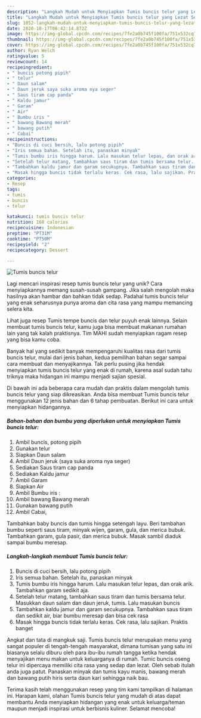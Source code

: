 ```yaml
---
description: "Langkah Mudah untuk Menyiapkan Tumis buncis telur yang Lezat Sekali"
title: "Langkah Mudah untuk Menyiapkan Tumis buncis telur yang Lezat Sekali"
slug: 1052-langkah-mudah-untuk-menyiapkan-tumis-buncis-telur-yang-lezat-sekali
date: 2020-10-17T06:42:14.872Z
image: https://img-global.cpcdn.com/recipes/7fe2a0b745f100fa/751x532cq70/tumis-buncis-telur-foto-resep-utama.jpg
thumbnail: https://img-global.cpcdn.com/recipes/7fe2a0b745f100fa/751x532cq70/tumis-buncis-telur-foto-resep-utama.jpg
cover: https://img-global.cpcdn.com/recipes/7fe2a0b745f100fa/751x532cq70/tumis-buncis-telur-foto-resep-utama.jpg
author: Ryan Welch
ratingvalue: 5
reviewcount: 14
recipeingredient:
- " buncis potong pipih"
- " telur"
- " Daun salam"
- " Daun jeruk saya suka aroma nya seger"
- " Saus tiram cap panda"
- " Kaldu jamur"
- " Garam"
- " Air"
- " Bumbu iris "
- " bawang Bawang merah"
- " bawang putih"
- " Cabai"
recipeinstructions:
- "Buncis di cuci bersih, lalu potong pipih"
- "Iris semua bahan. Setelah itu, panaskan minyak"
- "Tumis bumbu iris hingga harum. Lalu masukan telur lepas, dan orak arik. Tambahkan garam sedikit aja."
- "Setelah telur matang, tambahkan saus tiram dan tumis bersama telur. Masukkan daun salam dan daun jeruk, tumis. Lalu masukan buncis"
- "Tambahkan kaldu jamur dan garam secukupnya. Tambahkan saus tiram dan sedikit air, biar bumbu meresap dan bisa cek rasa"
- "Masak hingga buncis tidak terlalu keras. Cek rasa, lalu sajikan. Praktis banget"
categories:
- Resep
tags:
- tumis
- buncis
- telur

katakunci: tumis buncis telur 
nutrition: 168 calories
recipecuisine: Indonesian
preptime: "PT31M"
cooktime: "PT50M"
recipeyield: "2"
recipecategory: Dessert

---
```



![Tumis buncis telur](https://img-global.cpcdn.com/recipes/7fe2a0b745f100fa/751x532cq70/tumis-buncis-telur-foto-resep-utama.jpg)

Lagi mencari inspirasi resep tumis buncis telur yang unik? Cara menyiapkannya memang susah-susah gampang. Jika salah mengolah maka hasilnya akan hambar dan bahkan tidak sedap. Padahal tumis buncis telur yang enak seharusnya punya aroma dan cita rasa yang mampu memancing selera kita.

Lihat juga resep Tumis tempe buncis dan telur puyuh enak lainnya. Selain membuat tumis buncis telur, kamu juga bisa membuat makanan rumahan lain yang tak kalah praktisnya. Tim MAHI sudah menyiapkan ragam resep yang bisa kamu coba.

Banyak hal yang sedikit banyak mempengaruhi kualitas rasa dari tumis buncis telur, mulai dari jenis bahan, kedua pemilihan bahan segar sampai cara membuat dan menyajikannya. Tak perlu pusing jika hendak menyiapkan tumis buncis telur yang enak di rumah, karena asal sudah tahu triknya maka hidangan ini mampu menjadi sajian spesial.


Di bawah ini ada beberapa cara mudah dan praktis dalam mengolah tumis buncis telur yang siap dikreasikan. Anda bisa membuat Tumis buncis telur menggunakan 12 jenis bahan dan 6 tahap pembuatan. Berikut ini cara untuk menyiapkan hidangannya.

<!--inarticleads1-->

##### Bahan-bahan dan bumbu yang diperlukan untuk menyiapkan Tumis buncis telur:

1. Ambil  buncis, potong pipih
1. Gunakan  telur
1. Siapkan  Daun salam
1. Ambil  Daun jeruk (saya suka aroma nya seger)
1. Sediakan  Saus tiram cap panda
1. Sediakan  Kaldu jamur
1. Ambil  Garam
1. Siapkan  Air
1. Ambil  Bumbu iris :
1. Ambil  bawang Bawang merah
1. Gunakan  bawang putih
1. Ambil  Cabai,


Tambahkan baby buncis dan tumis hingga setengah layu. Beri tambahan bumbu seperti saus tiram, minyak wijen, garam, gula, dan merica bubuk. Tambahkan garam, gula pasir, dan merica bubuk. Masak sambil diaduk sampai bumbu meresap. 

<!--inarticleads2-->

##### Langkah-langkah membuat Tumis buncis telur:

1. Buncis di cuci bersih, lalu potong pipih
1. Iris semua bahan. Setelah itu, panaskan minyak
1. Tumis bumbu iris hingga harum. Lalu masukan telur lepas, dan orak arik. Tambahkan garam sedikit aja.
1. Setelah telur matang, tambahkan saus tiram dan tumis bersama telur. Masukkan daun salam dan daun jeruk, tumis. Lalu masukan buncis
1. Tambahkan kaldu jamur dan garam secukupnya. Tambahkan saus tiram dan sedikit air, biar bumbu meresap dan bisa cek rasa
1. Masak hingga buncis tidak terlalu keras. Cek rasa, lalu sajikan. Praktis banget


Angkat dan tata di mangkuk saji. Tumis buncis telur merupakan menu yang sangat populer di tengah-tengah masyarakat, dimana tumisan yang satu ini biasanya selalu diburu oleh para ibu-ibu rumah tangga ketika hendak menyajikan menu makan untuk keluarganya di rumah. Tumic buncis oseng telur ini dipercaya memiliki cita rasa yang sedap dan lezat. Oleh sebab itulah anda juga patut. Panaskan minyak dan tumis kayu manis, bawang merah dan bawang putih hiris serta daun kari sehingga naik bau. 

Terima kasih telah menggunakan resep yang tim kami tampilkan di halaman ini. Harapan kami, olahan Tumis buncis telur yang mudah di atas dapat membantu Anda menyiapkan hidangan yang enak untuk keluarga/teman maupun menjadi inspirasi untuk berbisnis kuliner. Selamat mencoba!
